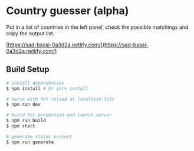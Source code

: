 # Country guesser (alpha)
Put in a list of countries in the left panel, check the possible matchings and copy the output list.

[https://sad-bassi-0a3d2a.netlify.com/](https://sad-bassi-0a3d2a.netlify.com/)

## Build Setup

``` bash
# install dependencies
$ npm install # Or yarn install

# serve with hot reload at localhost:3131
$ npm run dev

# build for production and launch server
$ npm run build
$ npm start

# generate static project
$ npm run generate
```
